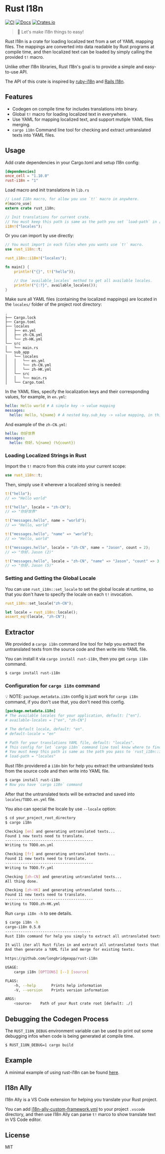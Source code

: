 # Rust I18n

[![CI](https://github.com/longbridgeapp/rust-i18n/actions/workflows/ci.yml/badge.svg)](https://github.com/longbridgeapp/rust-i18n/actions/workflows/ci.yml) [![Docs](https://docs.rs/rust-i18n/badge.svg)](https://docs.rs/rust-i18n/) [![Crates.io](https://img.shields.io/crates/v/rust-i18n.svg)](https://crates.io/crates/rust-i18n)

> 🎯 Let's make I18n things to easy!

Rust I18n is a crate for loading localized text from a set of YAML mapping files. The mappings are converted into data readable by Rust programs at compile time, and then localized text can be loaded by simply calling the provided `t!` macro.

Unlike other I18n libraries, Rust I18n's goal is to provide a simple and easy-to-use API.

The API of this crate is inspired by [ruby-i18n](https://github.com/ruby-i18n/i18n) and [Rails I18n](https://guides.rubyonrails.org/i18n.html).

## Features

- Codegen on compile time for includes translations into binary.
- Global `t!` macro for loading localized text in everywhere.
- Use YAML for mapping localized text, and support mutiple YAML files merging.
- `cargo i18n` Command line tool for checking and extract untranslated texts into YAML files.

## Usage

Add crate dependencies in your Cargo.toml and setup I18n config:

```toml
[dependencies]
once_cell = "1.10.0"
rust-i18n = "1"
```

Load macro and init translations in `lib.rs`

```rs
// Load I18n macro, for allow you use `t!` macro in anywhere.
#[macro_use]
extern crate rust_i18n;

// Init translations for current crate.
// You must keep this path is same as the path you set `load-path` in [package.metadata.i18n] in Cargo.toml.
i18n!("locales");
```

Or you can import by use directly:

```rs
// You must import in each files when you wants use `t!` macro.
use rust_i18n::t;

rust_i18n::i18n!("locales");

fn main() {
    println!("{}", t!("hello"));

    // Use `available_locales` method to get all available locales.
    println!("{:?}", available_locales());
}
```

Make sure all YAML files (containing the localized mappings) are located in the `locales/` folder of the project root directory:

```
.
├── Cargo.lock
├── Cargo.toml
├── locales
│   ├── en.yml
│   ├── zh-CN.yml
│   └── zh-HK.yml
└── src
│   └── main.rs
└── sub_app
│   └── locales
│   │   └── en.yml
│   │   └── zh-CN.yml
│   │   └── zh-HK.yml
│   └── src
│   │   └── main.rs
│   └── Cargo.toml
```

In the YAML files, specify the localization keys and their corresponding values, for example, in `en.yml`:

```yml
hello: Hello world # A simple key -> value mapping
messages:
  hello: Hello, %{name} # A nested key.sub_key -> value mapping, in this case "messages.hello" maps to "Hello, %{name}"
```

And example of the `zh-CN.yml`:

```yml
hello: 你好世界
messages:
  hello: 你好，%{name} (%{count})
```

### Loading Localized Strings in Rust

Import the `t!` macro from this crate into your current scope:

```rs
use rust_i18n::t;
```

Then, simply use it wherever a localized string is needed:

```rs
t!("hello");
// => "Hello world"

t!("hello", locale = "zh-CN");
// => "你好世界"

t!("messages.hello", name = "world");
// => "Hello, world"

t!("messages.hello", "name" => "world");
// => "Hello, world"

t!("messages.hello", locale = "zh-CN", name = "Jason", count = 2);
// => "你好，Jason (2)"

t!("messages.hello", locale = "zh-CN", "name" => "Jason", "count" => 3 + 2);
// => "你好，Jason (5)"
```

### Setting and Getting the Global Locale

You can use `rust_i18n::set_locale` to set the global locale at runtime, so that you don't have to specify the locale on each `t!` invocation.

```rs
rust_i18n::set_locale("zh-CN");

let locale = rust_i18n::locale();
assert_eq!(locale, "zh-CN");
```

## Extractor

We provided a `cargo i18n` command line tool for help you extract the untranslated texts from the source code and then write into YAML file.

You can install it via `cargo install rust-i18n`, then you get `cargo i18n` command.

```bash
$ cargo install rust-i18n
```

### Configuration for `cargo i18n` command

💡 NOTE: `package.metadata.i18n` config is just work for `cargo i18n` command, if you don't use that, you don't need this config.

```toml
[package.metadata.i18n]
# The available locales for your application, default: ["en"].
# available-locales = ["en", "zh-CN"]

# The default locale, default: "en".
# default-locale = "en"

# Path for your translations YAML file, default: "locales".
# This config for let `cargo i18n` command line tool know where to find your translations.
# You must keep this path is same as the path you pass to `rust_i18n::i18n!` method.
# load-path = "locales"
```

Rust I18n providered a `i18n` bin for help you extract the untranslated texts from the source code and then write into YAML file.

```bash
$ cargo install rust-i18n
# Now you have `cargo i18n` command
```

After that the untranslated texts will be extracted and saved into `locales/TODO.en.yml` file.

You also can special the locale by use `--locale` option:

```bash
$ cd your_project_root_directory
$ cargo i18n

Checking [en] and generating untranslated texts...
Found 1 new texts need to translate.
----------------------------------------
Writing to TODO.en.yml

Checking [fr] and generating untranslated texts...
Found 11 new texts need to translate.
----------------------------------------
Writing to TODO.fr.yml

Checking [zh-CN] and generating untranslated texts...
All thing done.

Checking [zh-HK] and generating untranslated texts...
Found 11 new texts need to translate.
----------------------------------------
Writing to TODO.zh-HK.yml
```

Run `cargo i18n -h` to see details.

```bash
$ cargo i18n -h
cargo-i18n 0.5.0
---------------------------------------
Rust I18n command for help you simply to extract all untranslated texts from soruce code.

It will iter all Rust files in and extract all untranslated texts that used `t!` macro.
And then generate a YAML file and merge for existing texts.

https://github.com/longbridgeapp/rust-i18n

USAGE:
    cargo i18n [OPTIONS] [--] [source]

FLAGS:
    -h, --help       Prints help information
    -V, --version    Prints version information

ARGS:
    <source>    Path of your Rust crate root [default: ./]
```

## Debugging the Codegen Process

The `RUST_I18N_DEBUG` environment variable can be used to print out some debugging infos when code is being generated at compile time.

```bash
$ RUST_I18N_DEBUG=1 cargo build
```

## Example

A minimal example of using rust-i18n can be found [here](https://github.com/longbridgeapp/rust-i18n/tree/main/examples).

## I18n Ally

I18n Ally is a VS Code extension for helping you translate your Rust project.

You can add [i18n-ally-custom-framework.yml](https://github.com/longbridgeapp/rust-i18n/blob/main/.vscode/i18n-ally-custom-framework.yml) to your project `.vscode` directory, and then use I18n Ally can parse `t!` marco to show translate text in VS Code editor.

## License

MIT
